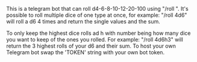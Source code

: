 This is a telegram bot that can roll d4-6-8-10-12-20-100 using "/roll <argument>". It's possible to roll multiple dice of one type at once, for example: "/roll 4d6" will roll a d6 4 times and return the single values and the sum.

To only keep the highest dice rolls ad h<number> with number being how many dice you want to keep of the ones you rolled. For example: "/roll 4d6h3" will return the 3 highest rolls of your d6 and their sum.
To host your own Telegram bot swap the 'TOKEN' string with your own bot token.
